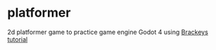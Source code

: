 # platformer

2d platformer game to practice game engine Godot 4 using [Brackeys tutorial](https://www.youtube.com/watch?v=LOhfqjmasi0)
